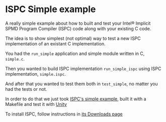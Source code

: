 # ISPC Simple example

A really simple example about how to built and test your Intel® Implicit SPMD Program Compiler (ISPC) code along with your existing C code.

The idea is to show simplest (not optimal) way to test a new ISPC implementation of an existant C implementation.

You had the `run_simple` application and simple module written in C, `simple.c`.

Then you wanted to build ISPC implementation `run_simple_ispc` using ISPC implementation, `simple.ispc`.

And after that you wanted to test them both in `test_simple`, no matter you had the tests or not.

In order to do that we just took [ISPC's simple example](https://github.com/ispc/ispc/tree/v1.15.0/examples/simple), built it with a Makefile and test it with [Unity](https://github.com/ThrowTheSwitch/Unity)

To install ISPC, follow instructions in [its Downloads page](https://ispc.github.io/downloads.html)
